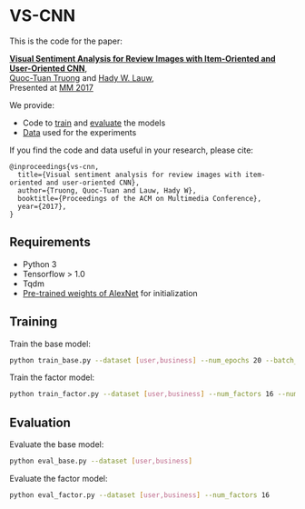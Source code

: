 # VS-CNN

This is the code for the paper:

**[Visual Sentiment Analysis for Review Images with Item-Oriented and User-Oriented CNN](https://www.researchgate.net/publication/320541140_Visual_Sentiment_Analysis_for_Review_Images_with_Item-Oriented_and_User-Oriented_CNN)**,
<br>
[Quoc-Tuan Truong](http://www.qttruong.info/) and [Hady W. Lauw](http://www.hadylauw.com/),
<br>
Presented at [MM 2017](http://www.acmmm.org/2017/)

We provide:

- Code to [train](#training) and [evaluate](#evaluation) the models
- [Data](https://goo.gl/cBF5rn) used for the experiments

If you find the code and data useful in your research, please cite:

```
@inproceedings{vs-cnn,
  title={Visual sentiment analysis for review images with item-oriented and user-oriented CNN},
  author={Truong, Quoc-Tuan and Lauw, Hady W},
  booktitle={Proceedings of the ACM on Multimedia Conference},
  year={2017},
}
```

## Requirements

- Python 3
- Tensorflow > 1.0
- Tqdm
- [Pre-trained weights of AlexNet](https://www.cs.toronto.edu/~guerzhoy/tf_alexnet/) for initialization

## Training

Train the base model:

```bash
python train_base.py --dataset [user,business] --num_epochs 20 --batch_size 64 --learning_rate 0.0001 --lambda_reg 0.0005
```

Train the factor model:

```bash
python train_factor.py --dataset [user,business] --num_factors 16 --num_epochs 20 --batch_size 64 --learning_rate 0.0001 --lambda_reg 0.0005
```


## Evaluation

Evaluate the base model:

```bash
python eval_base.py --dataset [user,business]
```

Evaluate the factor model:

```bash
python eval_factor.py --dataset [user,business] --num_factors 16
```
